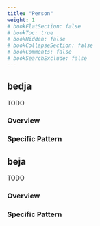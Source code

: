```yaml
---
title: "Person"
weight: 1
# bookFlatSection: false
# bookToc: true
# bookHidden: false
# bookCollapseSection: false
# bookComments: false
# bookSearchExclude: false
---
```







## bedja

TODO
### Overview

### Specific Pattern




## beja

TODO
### Overview

### Specific Pattern



